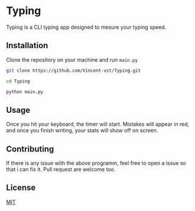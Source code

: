 # Typing

Typing is a CLI typing app designed to mesure your typing speed. 

## Installation

Clone the repository on your machine and run `main.py`

```bash
git clone https://github.com/Vincent-vst/Typing.git

cd Typing 

python main.py 
```

## Usage

Once you hit your keyboard, the timer will start. 
Mistakes will appear in red, and once you finish writing, your stats will show off on screen. 

## Contributing

If there is any issue with the above programm, feel free to open a issue so that i can fix it. 
Pull request are welcome too. 

## License
[MIT](https://choosealicense.com/licenses/mit/)
